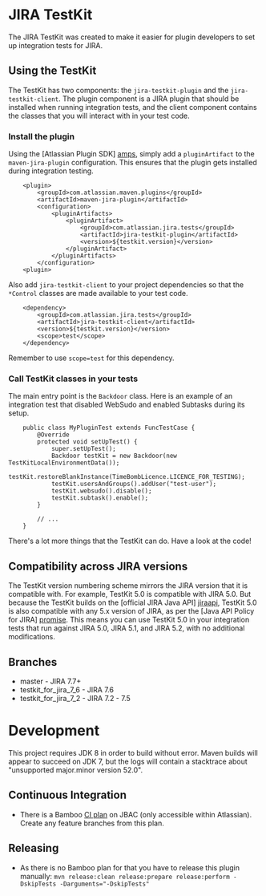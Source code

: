 JIRA TestKit
============

The JIRA TestKit was created to make it easier for plugin developers to set
up integration tests for JIRA. 

Using the TestKit
-----------------

The TestKit has two components: the `jira-testkit-plugin` and the
`jira-testkit-client`. The plugin component is a JIRA plugin that should be
installed when running integration tests, and the client component contains the
classes that you will interact with in your test code.

### Install the plugin

Using the [Atlassian Plugin SDK] [amps], simply add a `pluginArtifact` to the
`maven-jira-plugin` configuration. This ensures that the plugin gets installed
during integration testing.

        <plugin>
            <groupId>com.atlassian.maven.plugins</groupId>
            <artifactId>maven-jira-plugin</artifactId>
            <configuration>
                <pluginArtifacts>
                    <pluginArtifact>
                        <groupId>com.atlassian.jira.tests</groupId>
                        <artifactId>jira-testkit-plugin</artifactId>
                        <version>${testkit.version}</version>
                    </pluginArtifact>
                </pluginArtifacts>
            </configuration>
        <plugin>

Also add `jira-testkit-client` to your project dependencies so that the
`*Control` classes are made available to your test code.

        <dependency>
            <groupId>com.atlassian.jira.tests</groupId>
            <artifactId>jira-testkit-client</artifactId>
            <version>${testkit.version}</version>
            <scope>test</scope>
        </dependency>

Remember to use `scope=test` for this dependency.

### Call TestKit classes in your tests

The main entry point is the `Backdoor` class. Here is an example of an
integration test that disabled WebSudo and enabled Subtasks during its setup.

        public class MyPluginTest extends FuncTestCase {
            @Override
            protected void setUpTest() {
                super.setUpTest();
                Backdoor testKit = new Backdoor(new TestKitLocalEnvironmentData());
                testKit.restoreBlankInstance(TimeBombLicence.LICENCE_FOR_TESTING);
                testKit.usersAndGroups().addUser("test-user");
                testKit.websudo().disable();
                testKit.subtask().enable();
            }

            // ...
        }

There's a lot more things that the TestKit can do. Have a look at the code!

Compatibility across JIRA versions
----------------------------------

The TestKit version numbering scheme mirrors the JIRA version that it is
compatible with. For example, TestKit 5.0 is compatible with JIRA 5.0. But
because the TestKit builds on the [official JIRA Java API] [jiraapi], TestKit
5.0 is also compatible with any 5.x version of JIRA, as per the
[Java API Policy for JIRA] [promise]. This means you can use TestKit 5.0 in
your integration tests that run against JIRA 5.0, JIRA 5.1, and JIRA 5.2, with
no additional modifications.


  [amps]: https://developer.atlassian.com/display/DOCS/Atlassian+Plugin+SDK+Documentation
  [jiraapi]: https://developer.atlassian.com/static/javadoc/jira/5.0/reference/packages.html
  [promise]: https://developer.atlassian.com/display/JIRADEV/Java+API+Policy+for+JIRA

## Branches
- master - JIRA 7.7+
- testkit_for_jira_7_6 - JIRA 7.6
- testkit_for_jira_7_2 - JIRA 7.2 - 7.5


# Development

This project requires JDK 8 in order to build without error. Maven builds will appear to succeed on JDK 7, but the logs will contain a stacktrace about "unsupported major.minor version 52.0".

## Continuous Integration ##
* There is a Bamboo [CI plan](https://jira-bamboo.internal.atlassian.com/browse/JT-TC) on JBAC (only accessible within Atlassian). Create any feature branches from this plan.

## Releasing ##
* As there is no Bamboo plan for that you have to release this plugin manually: 
`mvn release:clean release:prepare release:perform -DskipTests -Darguments="-DskipTests"`